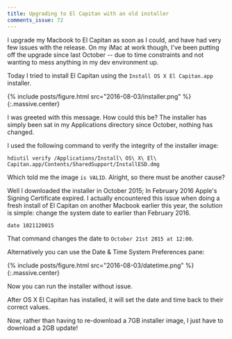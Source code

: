 ```yaml
---
title: Upgrading to El Capitan with an old installer
comments_issue: 72
---
```


I upgrade my Macbook to El Capitan as soon as I could, and have had very few issues with the release. On my iMac at work though, I've been putting off the upgrade since last October -- due to time constraints and not wanting to mess anything in my dev environment up.

Today I tried to install El Capitan using the `Install OS X El Capitan.app` installer.

<!-- more -->

{% include posts/figure.html src="2016-08-03/installer.png" %}{:.massive.center}

I was greeted with this message. How could this be? The installer has simply been sat in my Applications directory since October, nothing has changed.

I used the following command to verify the integrity of the installer image:

```shell
hdiutil verify /Applications/Install\ OS\ X\ El\ Capitan.app/Contents/SharedSupport/InstallESD.dmg
```

Which told me the image `is VALID`. Alright, so there must be another cause?

Well I downloaded the installer in October 2015; In February 2016 Apple's Signing Certificate expired. I actually encountered this issue when doing a fresh install of El Capitan on another Macbook earlier this year, the solution is simple: change the system date to earlier than February 2016.

```shell
date 1021120015
```

That command changes the date to `October 21st 2015 at 12:00`.

Alternatively you can use the Date & Time System Preferences pane:

{% include posts/figure.html src="2016-08-03/datetime.png" %}{:.massive.center}

Now you can run the installer without issue.

After OS X El Capitan has installed, it will set the date and time back to their correct values.

Now, rather than having to re-download a 7GB installer image, I just have to download a 2GB update!
